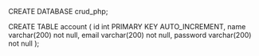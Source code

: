 CREATE DATABASE crud_php;

CREATE TABLE account 
(
	id int PRIMARY KEY AUTO_INCREMENT, 
    name varchar(200) not null,
    email varchar(200) not null,
    password varchar(200) not null
);
